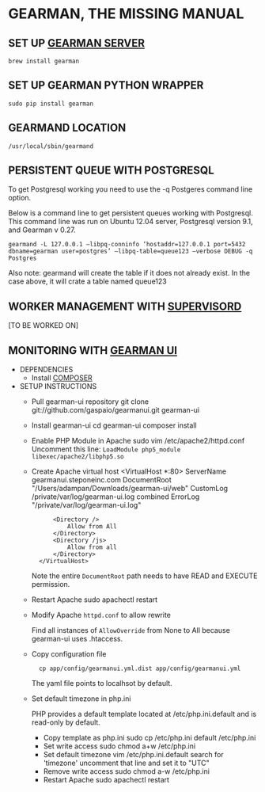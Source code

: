 GEARMAN, THE MISSING MANUAL
=========

SET UP [GEARMAN SERVER]
--

    brew install gearman

SET UP GEARMAN PYTHON WRAPPER
--
    sudo pip install gearman

GEARMAND LOCATION
--
    /usr/local/sbin/gearmand

PERSISTENT QUEUE WITH POSTGRESQL
--
To get Postgresql working you need to use the -q Postgeres command line option.
    
Below is a command line to get persistent queues working with Postgresql. This command line was run on Ubuntu 12.04 server, Postgresql version 9.1, and Gearman v 0.27.
    
    gearmand -L 127.0.0.1 –libpq-conninfo ‘hostaddr=127.0.0.1 port=5432 dbname=gearman user=postgres’ –libpq-table=queue123 –verbose DEBUG -q Postgres

Also note: gearmand will create the table if it does not already exist. In the case above, it will crate a table named queue123

WORKER MANAGEMENT WITH [SUPERVISORD]
--
[TO BE WORKED ON]

MONITORING WITH [GEARMAN UI]
--
- DEPENDENCIES
    - Install [COMPOSER]
- SETUP INSTRUCTIONS
    - Pull gearman-ui repository
            git clone git://github.com/gaspaio/gearmanui.git gearman-ui
    - Install gearman-ui
            cd gearman-ui
            composer install
    - Enable PHP Module in Apache
            sudo vim /etc/apache2/httpd.conf
        Uncomment this line: `LoadModule php5_module libexec/apache2/libphp5.so`

    - Create Apache virtual host
            <VirtualHost *:80>
                ServerName gearmanui.steponeinc.com
                DocumentRoot "/Users/adampan/Downloads/gearman-ui/web"
                CustomLog /private/var/log/gearman-ui.log combined
                ErrorLog "/private/var/log/gearman-ui.log"

                <Directory />
                    Allow from All
                </Directory>
                <Directory /js>
                    Allow from all
                </Directory>
            </VirtualHost>

        Note the entire `DocumentRoot` path needs to have READ and EXECUTE permission.

    - Restart Apache
            sudo apachectl restart

    - Modify Apache `httpd.conf` to allow rewrite
        
        Find all instances of `AllowOverride` from None to All because gearman-ui uses .htaccess.
    - Copy configuration file
    
            cp app/config/gearmanui.yml.dist app/config/gearmanui.yml
        The yaml file points to localhsot by default.
    - Set default timezone in php.ini
        
        PHP provides a default template located at /etc/php.ini.default and is read-only by default.
        - Copy template as php.ini
                sudo cp /etc/php.ini default /etc/php.ini
        - Set write access
                sudo chmod a+w /etc/php.ini
        - Set default timezone
                vim /etc/php.ini.default
                search for 'timezone'
                uncomment that line and set it to "UTC"
        - Remove write access
                sudo chmod a-w /etc/php.ini
        - Restart Apache
                sudo apachectl restart

[COMPOSER]:https://getcomposer.org/download/
[GEARMAN UI]:https://github.com/gaspaio/gearmanui
[SUPERVISORD]:http://supervisord.org/
[GEARMAN SERVER]:http://ctshryock.com/posts/2011/02/16/setting-up-gearmand.html
